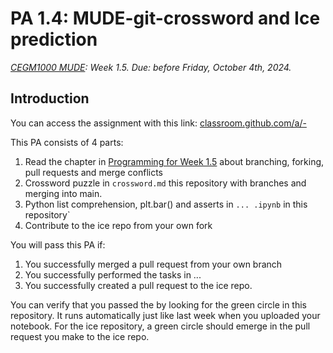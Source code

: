 # PA 1.4: MUDE-git-crossword and Ice prediction
*[CEGM1000 MUDE](http://mude.citg.tudelft.nl/): Week 1.5. Due: before Friday, October 4th, 2024.*

## Introduction

You can access the assignment with this link: [classroom.github.com/a/-](https://classroom.github.com/a/-)

This PA consists of 4 parts:

1. Read the chapter in [Programming for Week 1.5](https://mude.citg.tudelft.nl/2024/book/programming/week_1_5.html) about branching, forking, pull requests and merge conflicts
2. Crossword puzzle in `crossword.md` this repository with branches and merging into main.
3. Python list comprehension, plt.bar() and asserts in `... .ipynb` in this repository`
4. Contribute to the ice repo from your own fork

You will pass this PA if:
1. You successfully merged a pull request from your own branch
2. You successfully performed the tasks in ...
3. You successfully created a pull request to the ice repo.

You can verify that you passed the by looking for the green circle in this repository. It runs automatically just like last week when you uploaded your notebook.
For the ice repository, a green circle should emerge in the pull request you make to the ice repo.
